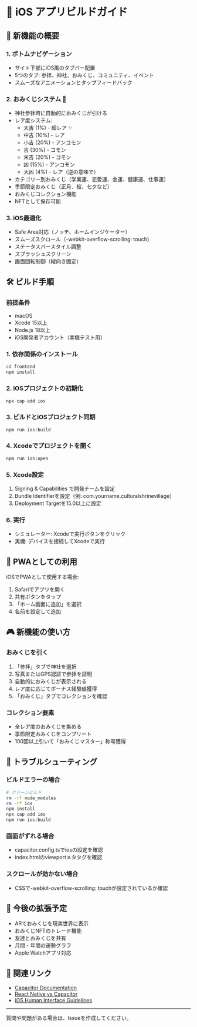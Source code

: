# 🍎 iOS アプリビルドガイド

## 📱 新機能の概要

### 1. **ボトムナビゲーション**
- サイト下部にiOS風のタブバー配置
- 5つのタブ: 参拝、神社、おみくじ、コミュニティ、イベント
- スムーズなアニメーションとタップフィードバック

### 2. **おみくじシステム** 🎋
- 神社参拝時に自動的におみくじが引ける
- レア度システム:
  - 大吉 (1%) - 超レア ✨
  - 中吉 (10%) - レア
  - 小吉 (20%) - アンコモン
  - 吉 (30%) - コモン
  - 末吉 (20%) - コモン
  - 凶 (15%) - アンコモン
  - 大凶 (4%) - レア（逆の意味で）
- カテゴリー別おみくじ（学業運、恋愛運、金運、健康運、仕事運）
- 季節限定おみくじ（正月、桜、七夕など）
- おみくじコレクション機能
- NFTとして保存可能

### 3. **iOS最適化**
- Safe Area対応（ノッチ、ホームインジケーター）
- スムーズスクロール（-webkit-overflow-scrolling: touch）
- ステータスバースタイル調整
- スプラッシュスクリーン
- 画面回転制御（縦向き固定）

## 🛠️ ビルド手順

### 前提条件
- macOS
- Xcode 15以上
- Node.js 18以上
- iOS開発者アカウント（実機テスト用）

### 1. 依存関係のインストール
```bash
cd frontend
npm install
```

### 2. iOSプロジェクトの初期化
```bash
npx cap add ios
```

### 3. ビルドとiOSプロジェクト同期
```bash
npm run ios:build
```

### 4. Xcodeでプロジェクトを開く
```bash
npm run ios:open
```

### 5. Xcode設定
1. Signing & Capabilities で開発チームを設定
2. Bundle Identifierを設定（例: com.yourname.culturalshrinevillage）
3. Deployment Targetを15.0以上に設定

### 6. 実行
- シミュレーター: Xcodeで実行ボタンをクリック
- 実機: デバイスを接続してXcodeで実行

## 📲 PWAとしての利用

iOSでPWAとして使用する場合:

1. Safariでアプリを開く
2. 共有ボタンをタップ
3. 「ホーム画面に追加」を選択
4. 名前を設定して追加

## 🎮 新機能の使い方

### おみくじを引く
1. 「参拝」タブで神社を選択
2. 写真またはGPS認証で参拝を証明
3. 自動的におみくじが表示される
4. レア度に応じてボーナス経験値獲得
5. 「おみくじ」タブでコレクションを確認

### コレクション要素
- 全レア度のおみくじを集める
- 季節限定おみくじをコンプリート
- 100回以上引いて「おみくじマスター」称号獲得

## 🐛 トラブルシューティング

### ビルドエラーの場合
```bash
# クリーンビルド
rm -rf node_modules
rm -rf ios
npm install
npx cap add ios
npm run ios:build
```

### 画面がずれる場合
- capacitor.config.tsでiosの設定を確認
- index.htmlのviewportメタタグを確認

### スクロールが効かない場合
- CSSで-webkit-overflow-scrolling: touchが設定されているか確認

## 📝 今後の拡張予定

- ARでおみくじを現実世界に表示
- おみくじNFTのトレード機能
- 友達とおみくじを共有
- 月間・年間の運勢グラフ
- Apple Watchアプリ対応

## 🔗 関連リンク

- [Capacitor Documentation](https://capacitorjs.com)
- [React Native vs Capacitor](https://capacitorjs.com/docs/getting-started/with-ionic)
- [iOS Human Interface Guidelines](https://developer.apple.com/design/human-interface-guidelines/ios)

---

質問や問題がある場合は、Issueを作成してください。